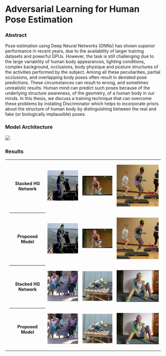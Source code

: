 # Adversarial Learning for Human Pose Estimation

### Abstract
Pose estimation using Deep Neural Networks (DNNs) has shown superior performance in recent years, due to the availability of larger training datasets and powerful GPUs. However, the task is still challenging due to the large variability of human body appearances, lighting conditions, complex background, occlusions, body physique and posture structures of the activities performed by the subject. Among all these peculiarities, partial occlusions, and overlapping body poses often result in deviated pose predictions. These circumstances can result to wrong, and sometimes unrealistic results. Human mind can predict such poses because of the underlying structure awareness, of the geometry, of a human body in our minds. In this thesis, we discuss a training technique that can overcome these problems by instating Discriminator which helps to incorporate priors about the structure of human body by distinguishing between the real and fake (or biologically implausible) poses. 

### Model Architecture
![](data/misc/images/architecture.png)

### Results

<table>
<!-------------------------------------------------- ------------------------------------------------------>
<tr>
  
<td>
  
<th> Stacked HG Network </th> 

</td>

<td>

![](data/misc/images/pic1_2.png)

</td>

<td>

![](data/misc/images/pic2_2.png)

</td>

<td>

![](data/misc/images/pic3_2.png)

</td>

</tr>

<!-------------------------------------------------- ------------------------------------------------------>

<tr>

<td>
  
<th> Proposed Model </th>
  
<td>

![](data/misc/images/pic1_3.png)

</td>

<td>

![](data/misc/images/pic2_3.png)

</td>

<td>

![](data/misc/images/pic3_3.png)

</td>

</tr>

<!-------------------------------------------------- ------------------------------------------------------>

<tr>
  
<td>
  
<th> Stacked HG Network </th> 

</td>

<td>

![](data/misc/images/pic4_2.png)

</td>

<td>

![](data/misc/images/pic5_2.png)

</td>

<td>

![](data/misc/images/pic6_2.png)

</td>

</tr>

<!-------------------------------------------------- ------------------------------------------------------>

<tr>

<td>
  
<th> Proposed Model </th>
  
<td>

![](data/misc/images/pic4_3.png)

</td>

<td>

![](data/misc/images/pic5_3.png)

</td>

<td>

![](data/misc/images/pic6_3.png)

</td>

</tr>

<!-------------------------------------------------- ------------------------------------------------------>


</table>

